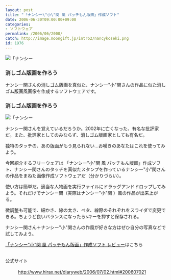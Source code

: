 ```yaml
---
layout: post
title: "「ナンシー\"小\"関 風 パッチもん版画」作成ソフト"
date: 2006-06-30T09:00:00+09:00
categories:
- ソフトウェア
permalink: /2006/06/2000/
catch: http://image.moongift.jp/intro2/nancykoseki.png
id: 1976
---
```

 ![「ナンシー](http://image.moongift.jp/intro2/nancykoseki.t.png "「ナンシー")
  

### 消しゴム版画を作ろう
  
ナンシー関さんの消しゴム版画を真似た、ナンシー"小"関さんの作品に似た消しゴム版画風画像を作成するソフトウェアです。  
<!--more-->  

### 消しゴム版画を作ろう
  

![「ナンシー](http://image.moongift.jp/intro2/nancykoseki.png " 「ナンシー")

  

ナンシー関さんを覚えているだろうか。2002年に亡くなった、有名な批評家だ。また、批評家としてのみならず、消しゴム版画家としても有名だ。

  

独特のタッチの、あの版画がもう見られない…お嘆きのあなたはこれを使ってみよう。

  

今回紹介するフリーウェアは 「ナンシー"小"関 風 パッチもん版画」作成ソフト、ナンシー関さんのタッチを真似たスタンプを作っているナンシー"小"関さんの作品をまねた画像作成ソフトウェアだ（分かりづらい）。

  

使い方は簡単だ。適当な人物画を実行ファイルにドラッグアンドドロップしてみよう。それだけでナンシー関（実際はナンシー"小"関 ）風の作品が出来上がる。

  

微調整も可能で、細かさ、線の太さ、ベタ、線際のそれぞれをスライダで変更できる。ちょうど良いバランスになったらsキーを押すと保存される。

  

ナンシー関さん＋ナンシー"小"関さんの作風が好きな方はぜひ自分の写真などで試してみよう。

  

[「ナンシー"小"関 風 パッチもん版画」作成ソフト レビュー](http://fw.moongift.jp/review/i-2006.html)はこちら

  
<dl>
<br><dt>公式サイト</dt>
<br><dd><a href="http://oss.moongift.jp/intro/o/1392/" target="_blank">http://www.hirax.net/diaryweb/2006/07/02.html#200607021</a></dd>
<br>
</dl>
